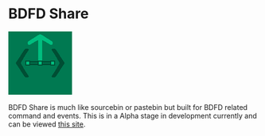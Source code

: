 # BDFD Share
![BDFD Share Logo](https://github.com/Ethy56/bdfd-share/blob/main/public/bdfdshare.png?raw=true)

BDFD Share is much like sourcebin or pastebin but built for BDFD related command and events. This is in a Alpha stage in development currently and can be viewed [this site](https://bdfd-share.vercel.app/).
